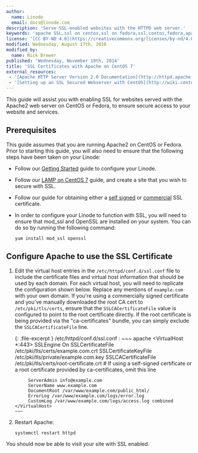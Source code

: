 ```yaml
---
author:
  name: Linode
  email: docs@linode.com
description: 'Serve SSL-enabled websites with the HTTPD web server.'
keywords: 'apache SSL,ssl on centos,ssl on fedora,ssl,contos,fedora,apache,httpd'
license: '[CC BY-ND 4.0](https://creativecommons.org/licenses/by-nd/4.0)'
modified: Wednesday, August 17th, 2016
modified_by:
  name: Nick Brewer
published: 'Wednesday, November 19th, 2014'
title: 'SSL Certificates with Apache on CentOS 7'
external_resources:
 - '[Apache HTTP Server Version 2.0 Documentation](http://httpd.apache.org/docs/2.0/)'
 - '[Setting up an SSL Secured Webserver with CentOS](http://wiki.centos.org/HowTos/Https)'
---
```


This guide will assist you with enabling SSL for websites served with the Apache2 web server on CentOS or Fedora, to ensure secure access to your website and services.

## Prerequisites

This guide assumes that you are running Apache2 on CentOS or Fedora. Prior to starting this guide, you will also need to ensure that the following steps have been taken on your Linode:

-   Follow our [Getting Started](/docs/getting-started/) guide to configure your Linode.

-   Follow our [LAMP on CentOS 7](/docs/websites/lamp/lamp-on-centos-7) guide, and create a site that you wish to secure with SSL.

-   Follow our guide for obtaining either a [self signed](docs/security/ssl/creating-a-selfsigned-certificate-centos-fedora) or [commercial](/docs/security/ssl/obtaining-a-commercial-ssl-certificate-centos-fedora.md) SSL certificate.

-   In order to configure your Linode to function with SSL, you will need to ensure that mod_ssl and OpenSSL are installed on your system.  You can do so by running the following command:

        yum install mod_ssl openssl

## Configure Apache to use the SSL Certificate

1.  Edit the virtual host entries in the `/etc/httpd/conf.d/ssl.conf` file to include the certificate files and virtual host information that should be used by each domain. For each virtual host, you will need to replicate the configuration shown below. Replace any mentions of `example.com` with your own domain. If you're using a commercially signed certificate and you've manually downloaded the root CA cert to `/etc/pki/tls/certs`, ensure that the `SSLCACertificateFile` value is configured to point to the root certificate directly. If the root certificate is being provided via the "ca-certificates" bundle, you can simply exclude the `SSLCACertificateFile` line.

    {: .file-excerpt }
    /etc/httpd/conf.d/ssl.conf
    :   ~~~ apache
        <VirtualHost *:443>
             SSLEngine On
             SSLCertificateFile /etc/pki/tls/certs/example.com.crt
             SSLCertificateKeyFile /etc/pki/tls/private/example.com.key
             SSLCACertificateFile /etc/pki/tls/certs/root-certificate.crt  #  If using a self-signed certificate or a root certificate provided by ca-certificates, omit this line

             ServerAdmin info@example.com
             ServerName www.example.com
             DocumentRoot /var/www/example.com/public_html/
             ErrorLog /var/www/example.com/logs/error.log
             CustomLog /var/www/example.com/logs/access.log combined
        </VirtualHost>
        ~~~

2.  Restart Apache:

        systemctl restart httpd

You should now be able to visit your site with SSL enabled.
